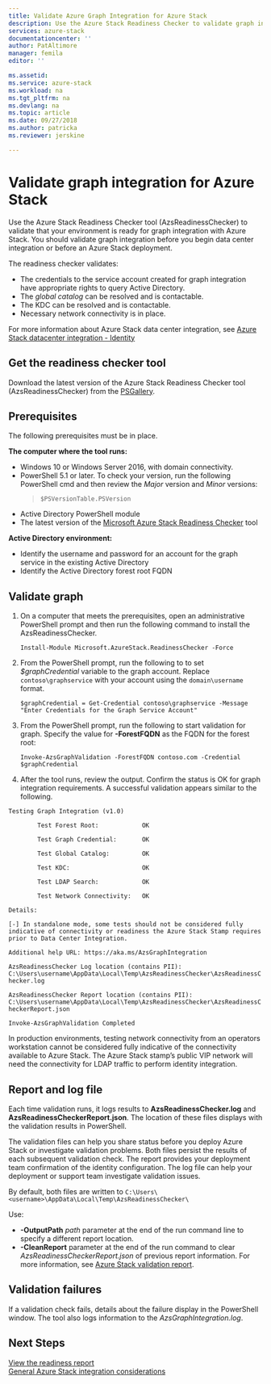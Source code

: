```yaml
---
title: Validate Azure Graph Integration for Azure Stack
description: Use the Azure Stack Readiness Checker to validate graph integration for Azure Stack.
services: azure-stack
documentationcenter: ''
author: PatAltimore
manager: femila
editor: ''

ms.assetid:
ms.service: azure-stack
ms.workload: na
ms.tgt_pltfrm: na
ms.devlang: na
ms.topic: article
ms.date: 09/27/2018
ms.author: patricka
ms.reviewer: jerskine

---
```


# Validate graph integration for Azure Stack

Use the Azure Stack Readiness Checker tool (AzsReadinessChecker) to validate that your environment is ready for graph integration with Azure Stack. You should validate graph integration before you begin data center integration or before an Azure Stack deployment.

The readiness checker validates:

* The credentials to the service account created for graph integration have appropriate rights to query Active Directory.
* The *global catalog* can be resolved and is contactable.
* The KDC can be resolved and is contactable.
* Necessary network connectivity is in place.

For more information about Azure Stack data center integration, see [Azure Stack datacenter integration - Identity](azure-stack-integrate-identity.md)

## Get the readiness checker tool

Download the latest version of the Azure Stack Readiness Checker tool (AzsReadinessChecker) from the [PSGallery](https://aka.ms/AzsReadinessChecker).  

## Prerequisites

The following prerequisites must be in place.

**The computer where the tool runs:**

* Windows 10 or Windows Server 2016, with domain connectivity.
* PowerShell 5.1 or later. To check your version, run the following PowerShell cmd and then review the *Major* version and *Minor* versions:  
   > `$PSVersionTable.PSVersion`
* Active Directory PowerShell module
* The latest version of the [Microsoft Azure Stack Readiness Checker](https://aka.ms/AzsReadinessChecker) tool

**Active Directory environment:**

* Identify the username and password for an account for the graph service in the existing Active Directory
* Identify the Active Directory forest root FQDN

## Validate graph

1. On a computer that meets the prerequisites, open an administrative PowerShell prompt and then run the following command to install the AzsReadinessChecker.

     `Install-Module Microsoft.AzureStack.ReadinessChecker -Force`

1. From the PowerShell prompt, run the following to to set *$graphCredential* variable to the graph account. Replace `contoso\graphservice` with your account using the `domain\username` format.

    `$graphCredential = Get-Credential contoso\graphservice -Message "Enter Credentials for the Graph Service Account"`

1. From the PowerShell prompt, run the following to start validation for graph. Specify the value for **-ForestFQDN** as the FQDN for the forest root:

     `Invoke-AzsGraphValidation -ForestFQDN contoso.com -Credential $graphCredential`

1. After the tool runs, review the output. Confirm the status is OK for graph integration requirements. A successful validation appears similar to the following.

`Testing Graph Integration (v1.0)`

`        Test Forest Root:            OK`

`        Test Graph Credential:       OK`

`        Test Global Catalog:         OK`

`        Test KDC:                    OK`

`        Test LDAP Search:            OK`

`        Test Network Connectivity:   OK`

`Details:`

`[-] In standalone mode, some tests should not be considered fully indicative of connectivity or readiness the Azure Stack Stamp requires prior to Data Center Integration.`

`Additional help URL: https://aka.ms/AzsGraphIntegration`

`AzsReadinessChecker Log location (contains PII): C:\Users\username\AppData\Local\Temp\AzsReadinessChecker\AzsReadinessChecker.log`

`AzsReadinessChecker Report location (contains PII): C:\Users\username\AppData\Local\Temp\AzsReadinessChecker\AzsReadinessCheckerReport.json`

`Invoke-AzsGraphValidation Completed`

In production environments, testing network connectivity from an operators workstation cannot be considered fully indicative of the connectivity available to Azure Stack. The Azure Stack stamp’s public VIP network will need the connectivity for LDAP traffic to perform identity integration.

## Report and log file

Each time validation runs, it logs results to **AzsReadinessChecker.log** and **AzsReadinessCheckerReport.json**. The location of these files displays with the validation results in PowerShell.

The validation files can help you share status before you deploy Azure Stack or investigate validation problems. Both files persist the results of each subsequent validation check. The report provides your deployment team confirmation of the identity configuration. The log file can help your deployment or support team investigate validation issues.

By default, both files are written to
`C:\Users\<username>\AppData\Local\Temp\AzsReadinessChecker\`

Use:

* **-OutputPath** *path* parameter at the end of the run command line to specify a different report location.
* **-CleanReport** parameter at the end of the run command to clear *AzsReadinessCheckerReport.json* of previous report information. For more information, see [Azure Stack validation report](azure-stack-validation-report.md).

## Validation failures

If a validation check fails, details about the failure display in the PowerShell window. The tool also logs information to the *AzsGraphIntegration.log*.

## Next Steps

[View the readiness report](azure-stack-validation-report.md)  
[General Azure Stack integration considerations](azure-stack-datacenter-integration.md)  
